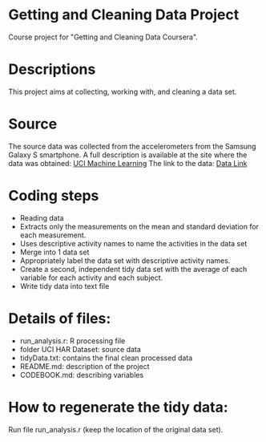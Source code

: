 # Getting and Cleaning Data Project
Course project for "Getting and Cleaning Data Coursera".
# Descriptions
This project aims at collecting, working with, and cleaning a data set.
# Source
The source data was collected from the accelerometers from the Samsung Galaxy S smartphone.
A full description is available at the site where the data was obtained:
[UCI Machine Learning](http://archive.ics.uci.edu/ml/datasets/Human+Activity+Recognition+Using+Smartphones)
The link to the data: [Data Link](https://d396qusza40orc.cloudfront.net/getdata%2Fprojectfiles%2FUCI%20HAR%20Dataset.zip)
# Coding steps

* Reading data
* Extracts only the measurements on the mean and standard deviation for each measurement.
* Uses descriptive activity names to name the activities in the data set
* Merge into 1 data set
* Appropriately label the data set with descriptive activity names.
* Create a second, independent tidy data set with the average of each variable for each activity and each subject. 
* Write tidy data into text file

# Details of files:

* run_analysis.r: R processing file
* folder UCI HAR Dataset: source data 
* tidyData.txt: contains the final clean processed data
* README.md: description of the project
* CODEBOOK.md: describing variables

# How to regenerate the tidy data:
Run file run_analysis.r (keep the location of the original data set).


